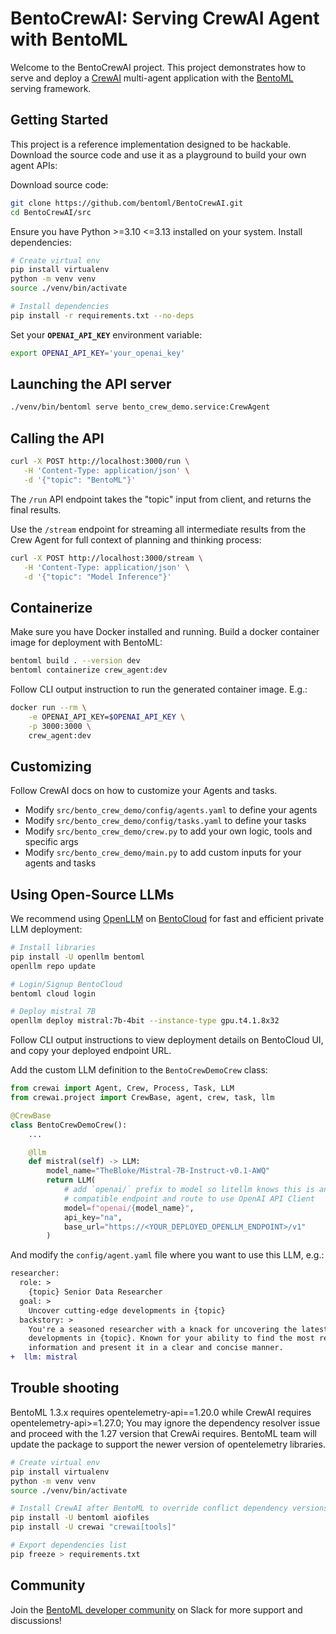 # BentoCrewAI: Serving CrewAI Agent with BentoML

Welcome to the BentoCrewAI project. This project demonstrates how to serve and deploy a [CrewAI](https://github.com/crewAIInc/crewAI) multi-agent application with the [BentoML](https://github.com/bentoml/BentoML) serving framework.


## Getting Started

This project is a reference implementation designed to be hackable. Download the source code and use it as a playground to build your own agent APIs:

Download source code:
```bash
git clone https://github.com/bentoml/BentoCrewAI.git
cd BentoCrewAI/src
```

Ensure you have Python >=3.10 <=3.13 installed on your system. Install dependencies:
```bash
# Create virtual env
pip install virtualenv
python -m venv venv
source ./venv/bin/activate

# Install dependencies
pip install -r requirements.txt --no-deps
```

Set your **`OPENAI_API_KEY`** environment variable:
```bash
export OPENAI_API_KEY='your_openai_key'
```


## Launching the API server

```bash
./venv/bin/bentoml serve bento_crew_demo.service:CrewAgent
```

## Calling the API

```bash
curl -X POST http://localhost:3000/run \
   -H 'Content-Type: application/json' \
   -d '{"topic": "BentoML"}'
```

The `/run` API endpoint takes the "topic" input from client, and returns the final results.

Use the `/stream` endpoint for streaming all intermediate results from the Crew Agent for full context of planning and thinking process:

```bash
curl -X POST http://localhost:3000/stream \
   -H 'Content-Type: application/json' \
   -d '{"topic": "Model Inference"}'
```

## Containerize 

Make sure you have Docker installed and running. Build a docker container image for deployment with BentoML:

```bash
bentoml build . --version dev
bentoml containerize crew_agent:dev
```

Follow CLI output instruction to run the generated container image. E.g.:

```bash
docker run --rm \
    -e OPENAI_API_KEY=$OPENAI_API_KEY \
    -p 3000:3000 \
    crew_agent:dev
```


## Customizing

Follow CrewAI docs on how to customize your Agents and tasks.

- Modify `src/bento_crew_demo/config/agents.yaml` to define your agents
- Modify `src/bento_crew_demo/config/tasks.yaml` to define your tasks
- Modify `src/bento_crew_demo/crew.py` to add your own logic, tools and specific args
- Modify `src/bento_crew_demo/main.py` to add custom inputs for your agents and tasks

## Using Open-Source LLMs

We recommend using [OpenLLM](https://github.com/bentoml/OpenLLM) on [BentoCloud](https://bentoml.com/)
for fast and efficient private LLM deployment:
```bash
# Install libraries
pip install -U openllm bentoml
openllm repo update

# Login/Signup BentoCloud
bentoml cloud login 

# Deploy mistral 7B
openllm deploy mistral:7b-4bit --instance-type gpu.t4.1.8x32
```
Follow CLI output instructions to view deployment details on BentoCloud UI, and copy your
deployed endpoint URL.

Add the custom LLM definition to the `BentoCrewDemoCrew` class:
```python
from crewai import Agent, Crew, Process, Task, LLM
from crewai.project import CrewBase, agent, crew, task, llm

@CrewBase
class BentoCrewDemoCrew():
    ...

    @llm
    def mistral(self) -> LLM:
        model_name="TheBloke/Mistral-7B-Instruct-v0.1-AWQ"
        return LLM(
            # add `openai/` prefix to model so litellm knows this is an openai
            # compatible endpoint and route to use OpenAI API Client
            model=f"openai/{model_name}",
			api_key="na",
            base_url="https://<YOUR_DEPLOYED_OPENLLM_ENDPOINT>/v1"
        )
```

And modify the `config/agent.yaml` file where you want to use this LLM, e.g.:

```diff
researcher:
  role: >
    {topic} Senior Data Researcher
  goal: >
    Uncover cutting-edge developments in {topic}
  backstory: >
    You're a seasoned researcher with a knack for uncovering the latest
    developments in {topic}. Known for your ability to find the most relevant
    information and present it in a clear and concise manner.
+  llm: mistral
```


## Trouble shooting

BentoML 1.3.x requires opentelemetry-api==1.20.0 while CrewAI requires opentelemetry-api>=1.27.0; You may ignore the dependency resolver issue and proceed with the 1.27 version that CrewAi requires. BentoML team will update the package to support the newer version of opentelemetry libraries.


```bash
# Create virtual env
pip install virtualenv
python -m venv venv
source ./venv/bin/activate

# Install CrewAI after BentoML to override conflict dependency versions
pip install -U bentoml aiofiles
pip install -U crewai "crewai[tools]"

# Export dependencies list
pip freeze > requirements.txt
```

## Community

Join the [BentoML developer community](https://l.bentoml.com/join-slack) on Slack for more support and discussions!
